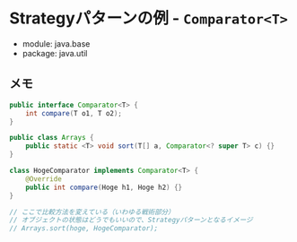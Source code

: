 # Strategyパターンの例 - `Comparator<T>`
- module: java.base
- package: java.util

## メモ
```java
public interface Comparator<T> {
    int compare(T o1, T o2); 
}

public class Arrays {
    public static <T> void sort(T[] a, Comparator<? super T> c) {}
}

class HogeComparator implements Comparator<T> {
    @Override
    public int compare(Hoge h1, Hoge h2) {} 
}

// ここで比較方法を変えている（いわゆる戦術部分）
// オブジェクトの状態はどうでもいいので、Strategyパターンとなるイメージ
// Arrays.sort(hoge, HogeComparator);
```